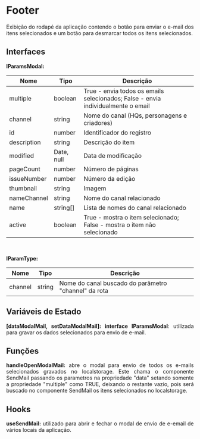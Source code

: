 <h1>Footer</h1>

<p align="justify">
  Exibição do rodapé da aplicação contendo o botão para enviar o e-mail dos itens selecionados e um botão para desmarcar todos os itens selecionados.
</p>

<h2>Interfaces</h2>
<p align="justify">
  <strong>IParamsModal:</strong>
</p>

| Nome        | Tipo       | Descrição                                                    |
| ----------- | ---------- | -----------------------------------------------------------  |
| multiple    | boolean    | True - envia todos os emails selecionados; False - envia individualmente o email|
| channel     | string     | Nome do canal (HQs, personagens e criadores)                 |
| id          | number     | Identificador do registro                                    |
| description | string     | Descrição do item                                            |
| modified    | Date, null | Data de modificação                                          |
| pageCount   | number     | Número de páginas                                            |
| issueNumber | number     | Número da edição                                             |
| thumbnail   | string     | Imagem                                                       |
| nameChannel | string     | Nome do canal relacionado                                    |
| name        | string[]   | Lista de nomes do canal relacionado                          |
| active      | boolean    | True - mostra o item selecionado; False - mostra o item não selecionado|

<br />
<p align="justify">
  <strong>IParamType:</strong>
</p>

| Nome        | Tipo       | Descrição                                                    |
| ----------- | ---------- | ------------------------------------------------------------ |
| channel     | string     | Nome do canal buscado do parâmetro "channel" da rota         |

<h2>Variáveis de Estado</h2>
<p align="justify">
  <strong>[dataModalMail, setDataModalMail]: interface IParamsModal</strong>: utilizada para gravar os dados selecionados para envio de e-mail.
</p>

<h2>Funções</h2>
<p align="justify">
  <strong>handleOpenModalMail:</strong> abre o modal para envio de todos os e-mails selecionados gravados no localstorage. Este chama o componente SendMail passando os parametros na propriedade "data" setando somente a propriedade "multiple" como TRUE, deixando o restante vazio, pois será buscado no componente SendMail os itens selecionados no localstorage.
</p>

<h2>Hooks</h2>
<p align="justify">
  <strong>useSendMail:</strong> utilizado para abrir e fechar o modal de envio de e-email de vários locais da aplicação.
</p>
